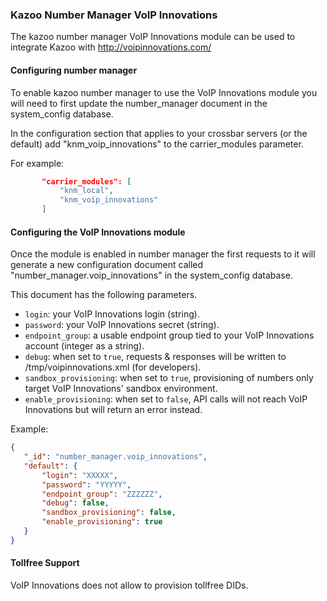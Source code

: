 ### Kazoo Number Manager VoIP Innovations

The kazoo number manager VoIP Innovations module can be used to integrate Kazoo with http://voipinnovations.com/

#### Configuring number manager

To enable kazoo number manager to use the VoIP Innovations module you will need to first update the number_manager document in the system_config database.

In the configuration section that applies to your crossbar servers (or the default) add "knm_voip_innovations" to the carrier_modules parameter.

For example:
```json
       "carrier_modules": [
           "knm_local",
           "knm_voip_innovations"
       ]
```

#### Configuring the VoIP Innovations module

Once the module is enabled in number manager the first requests to it will generate a new configuration document called "number_manager.voip_innovations" in the system_config database.

This document has the following parameters.

* `login`: your VoIP Innovations login (string).
* `password`: your VoIP Innovations secret (string).
* `endpoint_group`: a usable endpoint group tied to your VoIP Innovations account (integer as a string).
* `debug`: when set to `true`, requests & responses will be written to /tmp/voipinnovations.xml (for developers).
* `sandbox_provisioning`: when set to `true`, provisioning of numbers only target VoIP Innovations' sandbox environment.
* `enable_provisioning`: when set to `false`, API calls will not reach VoIP Innovations but will return an error instead.

Example:
```json
{
   "_id": "number_manager.voip_innovations",
   "default": {
       "login": "XXXXX",
       "password": "YYYYY",
       "endpoint_group": "ZZZZZZ",
       "debug": false,
       "sandbox_provisioning": false,
       "enable_provisioning": true
   }
}

```

#### Tollfree Support

VoIP Innovations does not allow to provision tollfree DIDs.
